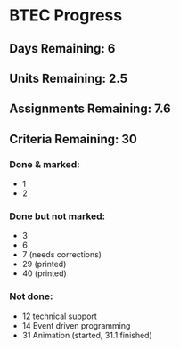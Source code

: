 # BTEC Progress
## Days Remaining: 6
## Units Remaining: 2.5
## Assignments Remaining: 7.6
## Criteria Remaining: 30

### Done & marked:
- 1
- 2

### Done but not marked:
- 3
- 6
- 7 (needs corrections)
- 29 (printed)
- 40 (printed)

### Not done:
- 12 technical support
- 14 Event driven programming
- 31 Animation (started, 31.1 finished)